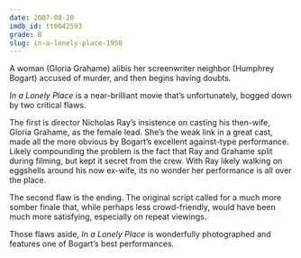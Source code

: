 ```yaml
---
date: 2007-08-20
imdb_id: tt0042593
grade: B
slug: in-a-lonely-place-1950
---
```


A woman (Gloria Grahame) alibis her screenwriter neighbor (Humphrey Bogart) accused of murder, and then begins having doubts.

_In a Lonely Place_ is a near-brilliant movie that’s unfortunately, bogged down by two critical flaws.

The first is director Nicholas Ray’s insistence on casting his then-wife, Gloria Grahame, as the female lead. She’s the weak link in a great cast, made all the more obvious by Bogart’s excellent against-type performance. Likely compounding the problem is the fact that Ray and Grahame split during filming, but kept it secret from the crew. With Ray likely walking on eggshells around his now ex-wife, its no wonder her performance is all over the place.

The second flaw is the ending. The original script called for a much more somber finale that, while perhaps less crowd-friendly, would have been much more satisfying, especially on repeat viewings.

Those flaws aside, _In a Lonely Place_ is wonderfully photographed and features one of Bogart’s best performances.
